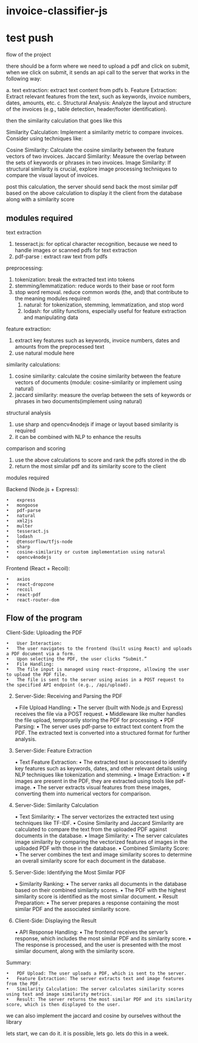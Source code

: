 # invoice-classifier-js

# test push

flow of the project

there should be a form where we need to upload a pdf and click on submit, when we click on submit, it sends an api call to the server that works in the following way:

a. text extraction: extract text content from pdfs
b. Feature Extraction: Extract relevant features from the text, such as keywords, invoice numbers, dates, amounts, etc.
c. Structural Analysis: Analyze the layout and structure of the invoices (e.g., table detection, header/footer identification).

then the similarity calculation that goes like this

Similarity Calculation: Implement a similarity metric to compare invoices. Consider using techniques like:

Cosine Similarity: Calculate the cosine similarity between the feature vectors of two invoices.
Jaccard Similarity: Measure the overlap between the sets of keywords or phrases in two invoices.
Image Similarity: If structural similarity is crucial, explore image processing techniques to compare the visual layout of invoices.

post this calculation, the server should send back the most similar pdf based on the above calculation to display it the client from the database along with a similarity score

## modules required

text extraction

1. tesseract.js: for optical character recognition, because we need to handle images or scanned pdfs for text extraction
2. pdf-parse : extract raw text from pdfs

preprocessing:

1. tokenization: break the extracted text into tokens
2. stemming/lemmatization: reduce words to their base or root form
3. stop word removal. reduce common words (the, and) that contribute to the meaning
   modules required:
   1. natural: for tokenization, stemming, lemmatization, and stop word
   2. lodash: for utility functions, especially useful for feature extraction and manipulating data

feature extraction:

1. extract key features such as keywords, invoice numbers, dates and amounts from the preprocessed text
2. use natural module here

similarity calculations:

1. cosine similarity: calculate the cosine similarity between the feature vectors of documents (module: cosine-similarity or implement using natural)
2. jaccard similarity: measure the overlap between the sets of keywords or phrases in two documents(implement using natural)

structural analysis

1. use sharp and opencv4nodejs if image or layout based similarity is required
2. it can be combined with NLP to enhance the results

comparison and scoring

1. use the above calculations to score and rank the pdfs stored in the db
2. return the most similar pdf and its similarity score to the client

modules required

Backend (Node.js + Express):

    •	express
    •	mongoose
    •	pdf-parse
    •	natural
    •	xml2js
    •	multer
    •	tesseract.js
    •	lodash
    •	@tensorflow/tfjs-node
    •	sharp
    •	cosine-similarity or custom implementation using natural
    •	opencv4nodejs

Frontend (React + Recoil):

    •	axios
    •	react-dropzone
    •	recoil
    •	react-pdf
    •	react-router-dom

## Flow of the program

Client-Side: Uploading the PDF

    •	User Interaction:
    •	The user navigates to the frontend (built using React) and uploads a PDF document via a form.
    •	Upon selecting the PDF, the user clicks “Submit.”
    •	File Handling:
    •	The file input is managed using react-dropzone, allowing the user to upload the PDF file.
    •	The file is sent to the server using axios in a POST request to the specified API endpoint (e.g., /api/upload).

2. Server-Side: Receiving and Parsing the PDF

   • File Upload Handling:
   • The server (built with Node.js and Express) receives the file via a POST request.
   • Middleware like multer handles the file upload, temporarily storing the PDF for processing.
   • PDF Parsing:
   • The server uses pdf-parse to extract text content from the PDF. The extracted text is converted into a structured format for further analysis.

3. Server-Side: Feature Extraction

   • Text Feature Extraction:
   • The extracted text is processed to identify key features such as keywords, dates, and other relevant details using NLP techniques like tokenization and stemming.
   • Image Extraction:
   • If images are present in the PDF, they are extracted using tools like pdf-image.
   • The server extracts visual features from these images, converting them into numerical vectors for comparison.

4. Server-Side: Similarity Calculation

   • Text Similarity:
   • The server vectorizes the extracted text using techniques like TF-IDF.
   • Cosine Similarity and Jaccard Similarity are calculated to compare the text from the uploaded PDF against documents in the database.
   • Image Similarity:
   • The server calculates image similarity by comparing the vectorized features of images in the uploaded PDF with those in the database.
   • Combined Similarity Score:
   • The server combines the text and image similarity scores to determine an overall similarity score for each document in the database.

5. Server-Side: Identifying the Most Similar PDF

   • Similarity Ranking:
   • The server ranks all documents in the database based on their combined similarity scores.
   • The PDF with the highest similarity score is identified as the most similar document.
   • Result Preparation:
   • The server prepares a response containing the most similar PDF and the associated similarity score.

6. Client-Side: Displaying the Result

   • API Response Handling:
   • The frontend receives the server’s response, which includes the most similar PDF and its similarity score.
   • The response is processed, and the user is presented with the most similar document, along with the similarity score.

Summary:

    •	PDF Upload: The user uploads a PDF, which is sent to the server.
    •	Feature Extraction: The server extracts text and image features from the PDF.
    •	Similarity Calculation: The server calculates similarity scores using text and image similarity metrics.
    •	Result: The server returns the most similar PDF and its similarity score, which is then displayed to the user.

we can also implement the jaccard and cosine by ourselves without the library

lets start, we can do it. it is possible, lets go. lets do this in a week.
